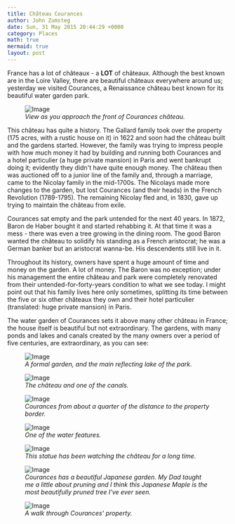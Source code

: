 ```yaml
---
title: Château Courances
author: John Zumsteg
date: Sun, 31 May 2015 20:44:29 +0000
category: Places
math: true
mermaid: true
layout: post
---
```

France has a lot of châteaux - a <strong>LOT</strong> of châteaux. Although the best known are in the Loire Valley, there are beautiful châteaux everywhere around us; yesterday we visited Courances, a Renaissance château best known for its beautiful water garden park.

<figure>
	<img class = "landscape" src="{{"/assets/images/2015/05/20150530_DSC05077.jpg" | prepend: site.baseurl  }}" alt="Image" />
	<figcaption><em>View as you approach the front of Courances château.</em></figcaption>
</figure>



This château has quite a history. The Gallard family took over the property (175 acres, with a rustic house on it) in 1622 and soon had the château built and the gardens started. However, the family was trying to impress people with how much money it had by building and running both Courances and a hotel particulier (a huge private mansion) in Paris and went bankrupt doing it; evidently they didn't have quite enough money. The château then was auctioned off to a junior line of the family and, through a marriage, came to the Nicolay family in the mid-1700s. The Nicolays made more changes to the garden, but lost Courances (and their heads) in the French Revolution (1789-1795). The remaining Nicolay fled and, in 1830, gave up trying to maintain the château from exile.

Courances sat empty and the park untended for the next 40 years. In 1872, Baron de Haber bought it and started rehabbing it. At that time it was a mess - there was even a tree growing in the dining room. The good Baron wanted the château to solidify his standing as a French aristocrat; he was a German banker but an aristocrat wanna-be. His descendents still live in it.

Throughout its history, owners have spent a huge amount of time and money on the garden. A lot of money. The Baron was no exception; under his management the entire château and park were completely renovated from their untended-for-forty-years condition to what we see today. I might point out that his family lives here only sometimes, splitting its time between the five or six other châteaux they own and their hotel particulier (translated: huge private mansion) in Paris.

The water garden of Courances sets it above many other château in France; the house itself is beautiful but not extraordinary. The gardens, with many ponds and lakes and canals created by the many owners over a period of five centuries, are extraordinary, as you can see:

<figure>
	<img class = "landscape" src="{{"/assets/images/2015/05/20150530_DSC05029.jpg" | prepend: site.baseurl  }}" alt="Image" />
	<figcaption><em>A formal garden, and the main reflecting lake of the park.</em></figcaption>
</figure>



<figure>
	<img class = "landscape" src="{{"/assets/images/2015/05/20150530_DSC05056.jpg" | prepend: site.baseurl  }}" alt="Image" />
	<figcaption><em>The château and one of the canals.</em></figcaption>
</figure>



<figure>
	<img class = "landscape" src="{{"/assets/images/2015/05/20150530_DSC05071.jpg" | prepend: site.baseurl  }}" alt="Image" />
	<figcaption><em>Courances from about a quarter of the distance to the property border.</em></figcaption>
</figure>



<figure>
	<img class = "landscape" src="{{"/assets/images/2015/05/20150530_DSC05067.jpg" | prepend: site.baseurl  }}" alt="Image" />
	<figcaption><em>One of the water features.</em></figcaption>
</figure>



<figure>
	<img class = "landscape" src="{{"/assets/images/2015/05/20150530_DSC05055.jpg" | prepend: site.baseurl  }}" alt="Image" />
	<figcaption><em>This statue has been watching the château for a long time.</em></figcaption>
</figure>



<figure>	<img class = "portrait" src="{{"/assets/images/2015/05/20150530_DSC05043.jpg" | prepend: site.baseurl  }}" alt="Image" />
	<figcaption><em>Courances has a beautiful Japanese garden. My Dad taught me a little about pruning and I think this Japanese Maple is the most beautifully pruned tree I've ever seen.</em></figcaption>
</figure>



<figure>	<img class = "portrait" src="{{"/assets/images/2015/05/20150530_DSC05065.jpg" | prepend: site.baseurl  }}" alt="Image" />
	<figcaption><em>A walk through Courances' property.</em></figcaption>
</figure>


